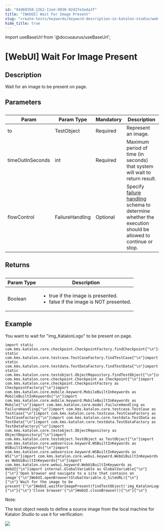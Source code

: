 ```yaml
---
id: "94d60350-22b2-11ed-9930-0242fe3e4a3f"
title: "[WebUI] Wait For Image Present"
slug: "create-tests/keywords/keyword-description-in-katalon-studio/web-ui-keywords/webui-wait-for-image-present"
hide_title: true
---
```

import useBaseUrl from '@docusaurus/useBaseUrl';


# <a id="id_0" class="anchor_top_offset"/><a id="ariaid-title1" class="anchor_top_offset"/>[WebUI] Wait For Image Present


## <a id="id_0__id_1" class="anchor_top_offset"/>Description

              
<p xmlns="http://www.w3.org/1999/xhtml" className="p">Wait for an image to be present on page.</p> 
      

## <a id="id_0__id_2" class="anchor_top_offset"/>Parameters

              
<table xmlns="http://www.w3.org/1999/xhtml" className="table anchor_top_offset" id="id_0__9e072a28-997a-4e95-a1b8-5561b584f824"><caption /><thead className="thead"><tr className><th className="entry anchor_top_offset" id="id_0__9e072a28-997a-4e95-a1b8-5561b584f824__entry__1">Param</th><th className="entry anchor_top_offset" id="id_0__9e072a28-997a-4e95-a1b8-5561b584f824__entry__2">Param Type</th><th className="entry anchor_top_offset" id="id_0__9e072a28-997a-4e95-a1b8-5561b584f824__entry__3">Mandatory</th><th className="entry anchor_top_offset" id="id_0__9e072a28-997a-4e95-a1b8-5561b584f824__entry__4">Description</th></tr></thead><tbody className="tbody"><tr className><td className="entry" headers="id_0__9e072a28-997a-4e95-a1b8-5561b584f824__entry__1 id_0__9e072a28-997a-4e95-a1b8-5561b584f824__entry__2 id_0__9e072a28-997a-4e95-a1b8-5561b584f824__entry__3 id_0__9e072a28-997a-4e95-a1b8-5561b584f824__entry__4 ">to</td><td className="entry" headers="id_0__9e072a28-997a-4e95-a1b8-5561b584f824__entry__1 id_0__9e072a28-997a-4e95-a1b8-5561b584f824__entry__2 id_0__9e072a28-997a-4e95-a1b8-5561b584f824__entry__3 id_0__9e072a28-997a-4e95-a1b8-5561b584f824__entry__4 ">TestObject</td><td className="entry" headers="id_0__9e072a28-997a-4e95-a1b8-5561b584f824__entry__1 id_0__9e072a28-997a-4e95-a1b8-5561b584f824__entry__2 id_0__9e072a28-997a-4e95-a1b8-5561b584f824__entry__3 id_0__9e072a28-997a-4e95-a1b8-5561b584f824__entry__4 ">Required</td><td className="entry" headers="id_0__9e072a28-997a-4e95-a1b8-5561b584f824__entry__1 id_0__9e072a28-997a-4e95-a1b8-5561b584f824__entry__2 id_0__9e072a28-997a-4e95-a1b8-5561b584f824__entry__3 id_0__9e072a28-997a-4e95-a1b8-5561b584f824__entry__4 ">Represent an image.</td></tr><tr className><td className="entry" headers="id_0__9e072a28-997a-4e95-a1b8-5561b584f824__entry__1 id_0__9e072a28-997a-4e95-a1b8-5561b584f824__entry__2 id_0__9e072a28-997a-4e95-a1b8-5561b584f824__entry__3 id_0__9e072a28-997a-4e95-a1b8-5561b584f824__entry__4 ">timeOutInSeconds</td><td className="entry" headers="id_0__9e072a28-997a-4e95-a1b8-5561b584f824__entry__1 id_0__9e072a28-997a-4e95-a1b8-5561b584f824__entry__2 id_0__9e072a28-997a-4e95-a1b8-5561b584f824__entry__3 id_0__9e072a28-997a-4e95-a1b8-5561b584f824__entry__4 ">int</td><td className="entry" headers="id_0__9e072a28-997a-4e95-a1b8-5561b584f824__entry__1 id_0__9e072a28-997a-4e95-a1b8-5561b584f824__entry__2 id_0__9e072a28-997a-4e95-a1b8-5561b584f824__entry__3 id_0__9e072a28-997a-4e95-a1b8-5561b584f824__entry__4 ">Required</td><td className="entry" headers="id_0__9e072a28-997a-4e95-a1b8-5561b584f824__entry__1 id_0__9e072a28-997a-4e95-a1b8-5561b584f824__entry__2 id_0__9e072a28-997a-4e95-a1b8-5561b584f824__entry__3 id_0__9e072a28-997a-4e95-a1b8-5561b584f824__entry__4 ">Maximum period of time (in seconds) that system will wait to         return result.</td></tr><tr className><td className="entry" headers="id_0__9e072a28-997a-4e95-a1b8-5561b584f824__entry__1 id_0__9e072a28-997a-4e95-a1b8-5561b584f824__entry__2 id_0__9e072a28-997a-4e95-a1b8-5561b584f824__entry__3 id_0__9e072a28-997a-4e95-a1b8-5561b584f824__entry__4 ">flowControl</td><td className="entry" headers="id_0__9e072a28-997a-4e95-a1b8-5561b584f824__entry__1 id_0__9e072a28-997a-4e95-a1b8-5561b584f824__entry__2 id_0__9e072a28-997a-4e95-a1b8-5561b584f824__entry__3 id_0__9e072a28-997a-4e95-a1b8-5561b584f824__entry__4 ">FailureHandling</td><td className="entry" headers="id_0__9e072a28-997a-4e95-a1b8-5561b584f824__entry__1 id_0__9e072a28-997a-4e95-a1b8-5561b584f824__entry__2 id_0__9e072a28-997a-4e95-a1b8-5561b584f824__entry__3 id_0__9e072a28-997a-4e95-a1b8-5561b584f824__entry__4 ">Optional</td><td className="entry" headers="id_0__9e072a28-997a-4e95-a1b8-5561b584f824__entry__1 id_0__9e072a28-997a-4e95-a1b8-5561b584f824__entry__2 id_0__9e072a28-997a-4e95-a1b8-5561b584f824__entry__3 id_0__9e072a28-997a-4e95-a1b8-5561b584f824__entry__4 ">Specify <a className="xref j-external-link" href="https://docs.katalon.com/katalon-studio/docs/failure-handling.html" target="_blank">failure handling</a> schema to         determine whether the execution should be allowed to continue or         stop.</td></tr></tbody></table> 
      

## <a id="id_0__id_3" class="anchor_top_offset"/>Returns

              
<table xmlns="http://www.w3.org/1999/xhtml" className="table anchor_top_offset" id="id_0__6889987a-51b2-4ad0-a5d1-af97a3876929"><caption /><thead className="thead"><tr className><th className="entry anchor_top_offset" id="id_0__6889987a-51b2-4ad0-a5d1-af97a3876929__entry__1">Param Type</th><th className="entry anchor_top_offset" id="id_0__6889987a-51b2-4ad0-a5d1-af97a3876929__entry__2">Description</th></tr></thead><tbody className="tbody"><tr className><td className="entry" headers="id_0__6889987a-51b2-4ad0-a5d1-af97a3876929__entry__1 id_0__6889987a-51b2-4ad0-a5d1-af97a3876929__entry__2 ">Boolean</td><td className="entry" headers="id_0__6889987a-51b2-4ad0-a5d1-af97a3876929__entry__1 id_0__6889987a-51b2-4ad0-a5d1-af97a3876929__entry__2 ">         <ul className="ul"><li className="li">true if the image is presented.</li><li className="li">false if the image is NOT presented.</li></ul>       </td></tr></tbody></table> 
      

## <a id="id_0__id_4" class="anchor_top_offset"/>Example 

              
<p xmlns="http://www.w3.org/1999/xhtml" className="p">You want to wait for "img_KatalonLogo" to be present on   page.</p> 
              
<pre xmlns="http://www.w3.org/1999/xhtml" className="pre codeblock"><code>import static com.kms.katalon.core.checkpoint.CheckpointFactory.findCheckpoint{"\n"}import static com.kms.katalon.core.testcase.TestCaseFactory.findTestCase{"\n"}import static com.kms.katalon.core.testdata.TestDataFactory.findTestData{"\n"}import static com.kms.katalon.core.testobject.ObjectRepository.findTestObject{"\n"}import com.kms.katalon.core.checkpoint.Checkpoint as Checkpoint{"\n"}import com.kms.katalon.core.checkpoint.CheckpointFactory as CheckpointFactory{"\n"}import com.kms.katalon.core.mobile.keyword.MobileBuiltInKeywords as MobileBuiltInKeywords{"\n"}import com.kms.katalon.core.mobile.keyword.MobileBuiltInKeywords as Mobile{"\n"}import com.kms.katalon.core.model.FailureHandling as FailureHandling{"\n"}import com.kms.katalon.core.testcase.TestCase as TestCase{"\n"}import com.kms.katalon.core.testcase.TestCaseFactory as TestCaseFactory{"\n"}import com.kms.katalon.core.testdata.TestData as TestData{"\n"}import com.kms.katalon.core.testdata.TestDataFactory as TestDataFactory{"\n"}import com.kms.katalon.core.testobject.ObjectRepository as ObjectRepository{"\n"}import com.kms.katalon.core.testobject.TestObject as TestObject{"\n"}import com.kms.katalon.core.webservice.keyword.WSBuiltInKeywords as WSBuiltInKeywords{"\n"}import com.kms.katalon.core.webservice.keyword.WSBuiltInKeywords as WS{"\n"}import com.kms.katalon.core.webui.keyword.WebUiBuiltInKeywords as WebUiBuiltInKeywords{"\n"}import com.kms.katalon.core.webui.keyword.WebUiBuiltInKeywords as WebUI{"\n"}import internal.GlobalVariable as GlobalVariable{"\n"}{"\n"}'Open browser and navigate to a site that contains an image'{"\n"}WebUI.openBrowser(GlobalVariable.G_SiteURL){"\n"}{"\n"}'Wait for the image to be present'{"\n"}WebUI.waitForImagePresent(findTestObject('img_KatalonLogo')){"\n"}{"\n"}'Close browser'{"\n"}WebUI.closeBrowser(){"\n"}{"\n"}</code></pre> 
            
<div xmlns="http://www.w3.org/1999/xhtml" className="note note note_note"><span className="note__title">Note:</span> 
  <p className="p">The test object needs to define a source image from the local
    machine for Katalon Studio to use it for verification:</p>
  <p className="p">
    <img className="image" src={useBaseUrl("https://github.com/katalon-studio/docs-images/raw/master/katalon-studio/docs/webui-wait-for-image-present/define_image.jpg")} /><br /><br />
  </p>
</div>
      
